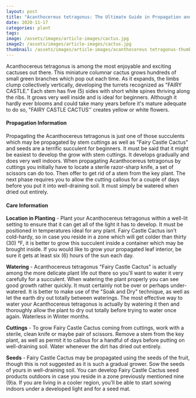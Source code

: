 ```yaml
---
layout: post
title: "Acanthocereus tetragonus: The Ultimate Guide in Propagation and Care Informations"
date: 2020-11-17
categories: plant
tags:
image: /assets/images/article-images/cactus.jpg
image2: /assets/images/article-images/cactus.jpg
thumbnail: /assets/images/article-images/acanthocereus tetragonus-thumb.jpg
---
```


<p>Acanthocereus tetragonus is among the most enjoyable and exciting cactuses out there. This miniature columnar cactus grows hundreds of small green branches which pop out each time. As it expands, the limbs clump collectively vertically, developing the turrets recognized as "FAIRY CASTLE." Each stem has five (5) sides with short white spines thriving along the ribs. It grows very well inside and is ideal for beginners. Although it hardly ever blooms and could take many years before it's mature adequate to do so, "FAIRY CASTLE CACTUS'' creates yellow or white flowers.
</p>

<h4>Propagation Information
</h4>

<p>Propagating the Acanthocereus tetragonus is just one of those succulents which may be propagated by stem cuttings as well as "Fairy Castle Cactus" and seeds are a terrific succulent for beginners. It must be said that it might be easiest to develop the grow with stem cuttings. It develops gradually and does very well indoors. When propagating Acanthocereus tetragonus by cuttings you initially have to locate a sterile razor-sharp knife, a set of scissors can do too. Then offer to get rid of a stem from the key plant. The next phase requires you to allow the cutting callous for a couple of days before you put it into well-draining soil. It must simply be watered when dried out entirely.
</p>

<h4>Care Information</h4>

<p><strong>Location in Planting</strong> - Plant your Acanthocereus tetragonus within a well-lit setting to ensure that it can get all of the light it has to develop. It must be positioned in temperatures ideal for any plant. Fairy Castle Cactus isn't cold-hardy, so in case you reside in a zone which will get colder than thirty (30) °F, it is better to grow this succulent inside a container which may be brought inside. If you would like to grow your propagated leaf interior, be sure it gets at least six (6) hours of the sun each day.
</p>

<p><strong>Watering</strong> - Acanthocereus tetragonus "Fairy Castle Cactus" is actually among the more delicate plant life out there so you'll want to water it very carefully for a succulent. When watering the plant properly you can see good growth rather quickly. It must certainly not be over or perhaps under-watered. It is better to make use of the "Soak and Dry" technique, as well as let the earth dry out totally between waterings. The most effective way to water your Acanthocereus tetragonus is actually by watering it then and thoroughly allow the plant to dry out totally before trying to water once again. Waterless in Winter months.
</p>

<p><strong>Cuttings</strong> - To grow Fairy Castle Cactus coming from cuttings, work with a sterile, clean knife or maybe pair of scissors. Remove a stem from the key plant, as well as permit it to callous for a handful of days before putting on well-draining soil. Water whenever the dirt has dried out entirely.
</p>

<p><strong>Seeds</strong> - Fairy Castle Cactus may be propagated using the seeds of the fruit, though this is not suggested as it is such a gradual grower. Sow the seeds of yours in well-draining soil. You can develop Fairy Castle Cactus seed products outdoors in case you reside in a zone previously mentioned nine (9)a. If you are living in a cooler region, you'll be able to start sowing indoors under a developed light and for a seed mat.
</p>

